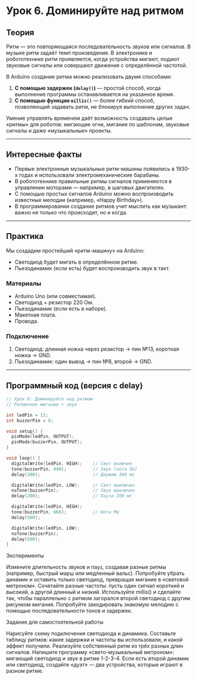 # Урок 6. Доминируйте над ритмом

## Теория  

Ритм — это повторяющаяся последовательность звуков или сигналов. В музыке ритм задаёт темп произведения. В электронике и робототехнике ритм проявляется, когда устройства мигают, подают звуковые сигналы или совершают движения с определённой частотой.  

В Arduino создание ритма можно реализовать двумя способами:  
1. **С помощью задержек (`delay()`)** — простой способ, когда выполнение программы останавливается на указанное время.  
2. **С помощью функции `millis()`** — более гибкий способ, позволяющий задавать ритм, не блокируя выполнение других задач.  

Умение управлять временем даёт возможность создавать целые «ритмы» для роботов: мигающие огни, мигание по шаблонам, звуковые сигналы и даже «музыкальные» проекты.  

---

## Интересные факты  

- Первые электронные музыкальные ритм-машины появились в 1930-х годах и использовали электромеханические барабаны.  
- В робототехнике правильные ритмы сигналов применяются в управлении моторами — например, в шаговых двигателях.  
- С помощью простых сигналов Arduino можно воспроизводить известные мелодии (например, «Happy Birthday»).  
- В программировании создание ритмов учит мыслить как музыкант: важно не только что происходит, но и когда.  

---

## Практика  

Мы создадим простейший «ритм-машину» на Arduino:  
- Светодиод будет мигать в определённом ритме.  
- Пьезодинамик (если есть) будет воспроизводить звук в такт.  

### Материалы  

- Arduino Uno (или совместимая).  
- Светодиод + резистор 220 Ом.  
- Пьезодинамик (если есть в наборе).  
- Макетная плата.  
- Провода.  

### Подключение  

1. Светодиод: длинная ножка через резистор → пин №13, короткая ножка → GND.  
2. Пьезодинамик: один вывод → пин №8, второй → GND.  

---

## Программный код (версия с delay)  

```cpp
// Урок 6: Доминируйте над ритмом
// Ритмичное мигание + звук

int ledPin = 13;
int buzzerPin = 8;

void setup() {
  pinMode(ledPin, OUTPUT);
  pinMode(buzzerPin, OUTPUT);
}

void loop() {
  digitalWrite(ledPin, HIGH);    // Свет включен
  tone(buzzerPin, 440);          // Звук (нота Ля)
  delay(300);                    // Держим 300 мс

  digitalWrite(ledPin, LOW);     // Свет выключен
  noTone(buzzerPin);             // Звук выключен
  delay(200);                    // Пауза 200 мс

  digitalWrite(ledPin, HIGH);
  tone(buzzerPin, 660);          // Нота Ми
  delay(500);

  digitalWrite(ledPin, LOW);
  noTone(buzzerPin);
  delay(500);
}
```

Эксперименты

Измените длительность звуков и пауз, создавая разные ритмы (например, быстрый марш или медленный вальс).
Попробуйте убрать динамик и оставить только светодиод, превращая мигание в «световой метроном».
Сочетайте разные частоты: пусть один сигнал короткий и высокий, а другой длинный и низкий.
Используйте millis() и сделайте так, чтобы параллельно с ритмом загорался второй светодиод с другим рисунком мигания.
Попробуйте закодировать знакомую мелодию с помощью последовательности тонов и задержек.

Задание для самостоятельной работы

Нарисуйте схему подключения светодиода и динамика.
Составьте таблицу ритмов: какие задержки и частоты вы использовали, и какой эффект получили.
Реализуйте собственный ритм из трёх разных длин сигналов.
Напишите программу «свето-музыкальный метроном»: мигающий светодиод и звук в ритме 1-2-3-4.
Если есть второй динамик или светодиод, создайте «дуэт» — два устройства, которые играют в разном ритме.
